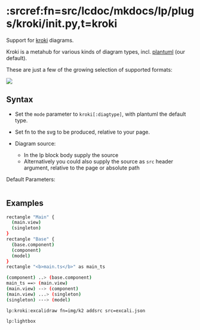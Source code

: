 # :srcref:fn=src/lcdoc/mkdocs/lp/plugs/kroki/__init__.py,t=kroki

Support for [kroki](https://kroki.com/) diagrams.


Kroki is a metahub for various kinds of diagram types, incl. [plantuml](https://plantuml.com/) (our default).

These are just a few of the growing selection of supported formats:

![](img/gl_kroki_cheat.png)

## Syntax

- Set the `mode` parameter to `kroki[:diagtype]`, with plantuml the default type.
- Set fn to the svg to be produced, relative to your page.
- Diagram source:

    - In the lp block body supply the source
    - Alternatively you could also supply the source as `src` header argument, relative to the page
      or absolute path
      

Default Parameters:

```python lp:show_src delim=lp_kroki_dflts dir=src/lcdoc/mkdocs eval=always
```


## Examples

```bash lp:kroki fn=img/k1 addsrc
rectangle "Main" {
  (main.view)
  (singleton)
}
rectangle "Base" {
  (base.component)
  (component)
  (model)
}
rectangle "<b>main.ts</b>" as main_ts

(component) ..> (base.component)
main_ts ==> (main.view)
(main.view) --> (component)
(main.view) ...> (singleton)
(singleton) ---> (model)

```


`lp:kroki:excalidraw fn=img/k2 addsrc src=excali.json`

`lp:lightbox`

